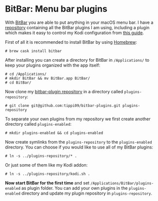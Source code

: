# BitBar: Menu bar plugins
With [BitBar](https://getbitbar.com) you are able to put anything in your macOS menu bar. I have a [repository](https://github.com/tippi09/bitbar-plugins) containing all the BitBar plugins I am using, including a plugin which makes it easy to control my Kodi configuration from [this guide](../Raspberry_Pi/semihead.md#configure-kodi).

First of all it is recommended to install BitBar by using [Homebrew](https://brew.sh/index_de):
```console
# brew cask install bitbar
```
After installing you can create a directory for BitBar in `/Applications/` to keep your plugins organized with the app itself:
```console
# cd /Applications/
# mkdir BitBar && mv BitBar.app BitBar/
# cd BitBar/
```
Now clone my [bitbar-plugin repository](https://github.com/tippi09/bitbar-plugins) in a directory called `plugins-repository`:
```console
# git clone git@github.com:tippi09/bitbar-plugins.git plugins-repository
```
To separate your own plugins from my repository we first create another directory called `plugins-enabled`: 
```console
# mkdir plugins-enabled && cd plugins-enabled
```
Now create symlinks from the `plugins-repository` to the `plugins-enabled` directory. You can choose if you would like to use all of my BitBar plugins:
```console
# ln -s ../plugins-repository/* .
```
Or just some of them like my Kodi addon:
```console
# ln -s ../plugins-repository/kodi.sh .
```
**Now start BitBar for the first time** and set `/Applications/BitBar/plugins-enabled` as plugin folder. You can add your own plugins in the `plugins-enabled` directory and update my plugin repository in `plugins-repository`.
